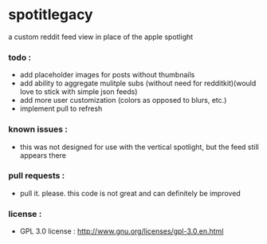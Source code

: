 # spotitlegacy

a custom reddit feed view in place of the apple spotlight

### todo :
- add placeholder images for posts without thumbnails
- add ability to aggregate mulitple subs (without need for redditkit)(would love to stick with simple json feeds)
- add more user customization (colors as opposed to blurs, etc.)
- implement pull to refresh

### known issues :
- this was not designed for use with the vertical spotlight, but the feed still appears there

### pull requests :
- pull it. please. this code is not great and can definitely be improved

### license :
- GPL 3.0 license : http://www.gnu.org/licenses/gpl-3.0.en.html
